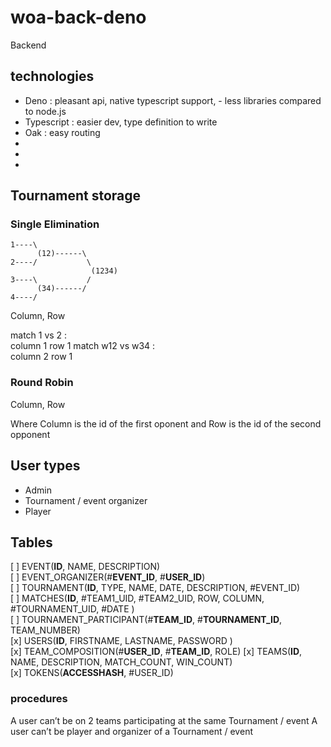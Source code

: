 # woa-back-deno

Backend

## technologies

- Deno : pleasant api, native typescript support, - less libraries compared to node.js
- Typescript : easier dev, type definition to write
- Oak : easy routing
-
-
-

## Tournament storage

### Single Elimination

```
1----\
      (12)------\
2----/           \
                  (1234)
3----\           /
      (34)------/
4----/

```

Column, Row

match 1 vs 2 :  
 column 1 row 1
match w12 vs w34 :  
 column 2 row 1

### Round Robin

Column, Row

Where Column is the id of the first oponent and Row is the id of the second opponent

## User types

- Admin
- Tournament / event organizer
- Player

## Tables

[ ] EVENT(**ID**, NAME, DESCRIPTION)  
[ ] EVENT_ORGANIZER(#**EVENT_ID**, #**USER_ID**)  
[ ] TOURNAMENT(**ID**, TYPE, NAME, DATE, DESCRIPTION, #EVENT_ID)  
[ ] MATCHES(**ID**, #TEAM1_UID, #TEAM2_UID, ROW, COLUMN, #TOURNAMENT_UID, #DATE )  
[ ] TOURNAMENT_PARTICIPANT(#**TEAM_ID**, #**TOURNAMENT_ID**, TEAM_NUMBER)  
[x] USERS(**ID**, FIRSTNAME, LASTNAME, PASSWORD )  
[x] TEAM_COMPOSITION(#**USER_ID**, #**TEAM_ID**, ROLE)
[x] TEAMS(**ID**, NAME, DESCRIPTION, MATCH_COUNT, WIN_COUNT)  
[x] TOKENS(**ACCESSHASH**, #USER_ID)

### procedures

A user can’t be on 2 teams participating at the same Tournament / event
A user can’t be player and organizer of a Tournament / event
